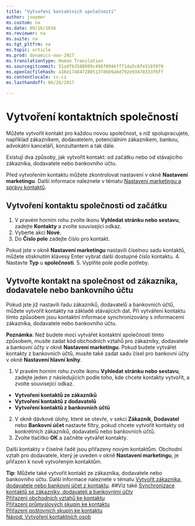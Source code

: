 ```yaml
---
title: "Vytvoření kontaktních společností"
author: jswymer
ms.custom: na
ms.date: 09/16/2016
ms.reviewer: na
ms.suite: na
ms.tgt_pltfrm: na
ms.topic: article
ms.prod: dynamics-nav-2017
ms.translationtype: Human Translation
ms.sourcegitcommit: 51adfb3588099c496f0946ff71da5c6fe518f070
ms.openlocfilehash: a16e1748472805137d6b9a6d792e93470333f6ff
ms.contentlocale: cs-cz
ms.lasthandoff: 06/26/2017

---
```

# <a name="create-contact-companies"></a>Vytvoření kontaktních společností
Můžete vytvořit kontakt pro každou novou společnost, s níž spolupracujete, například zákazníkem, dodavatelem, potenciálním zákazníkem, bankou, advokátní kanceláří, konzultantem a tak dále.

Existují dva způsoby, jak vytvořit kontakt: od začátku nebo od stávajícího zákazníka, dodavatele nebo bankovního účtu.

Před vytvořením kontaktu můžete zkontrolovat nastavení v okně **Nastavení marketingu**. Další informace naleznete v tématu [Nastavení marketingu a správy kontaktů](marketing-setup-marketing.md).

## <a name="create-a-company-contact-from-scratch"></a>Vytvoření kontaktu společnosti od začátku
1. V pravém horním rohu zvolte ikonu **Vyhledat stránku nebo sestavu**, zadejte **Kontakty** a zvolte související odkaz.
2. Vyberte akci **Nové**.
3. Do **Číslo pole** zadejte číslo pro kontakt.

  Pokud jste v okně **Nastavení marketingu** nastavili číselnou sadu kontaktů, můžete stisknutím klávesy Enter vybrat další dostupné číslo kontaktu.
4. Nastavte **Typ** u **společnosti**.
5. Vyplňte pole podle potřeby.

## <a name="create-a-company-contact-from-a-customer-vendor-or-bank-account"></a>Vytvořte kontakt na společnost od zákazníka, dodavatele nebo bankovního účtu
Pokud jste již nastavili řadu zákazníků, dodavatelů a bankovních účtů, můžete vytvořit kontakty na základě stávajících dat. Při vytváření kontaktu tímto způsobem jsou kontaktní informace synchronizovány s informacemi zákazníka, dodavatele nebo bankovního účtu.

**Poznámka**: Než budete moci vytvářet kontaktní společnosti tímto způsobem, musíte zadat kód obchodních vztahů pro zákazníky, dodavatele a bankovní účty v okně **Nastavení marketingu**. Pokud budete vytvářet kontakty z bankovních účtů, musíte také zadat sadu čísel pro bankovní účty v okně **Nastavení hlavní knihy**.

1. V pravém horním rohu zvolte ikonu **Vyhledat stránku nebo sestavu**, zadejte jeden z následujících podle toho, kde chcete kontakty vytvořit, a zvolte související odkaz.
  * **Vytvoření kontaktů ze zákazníků**
  * **Vytvoření kontaktů z dodavatelů**
  * **Vytvoření kontaktů z bankovních účtů**
2. V okně dávkové úlohy, které se otevře, v sekci **Zákazník**, **Dodavatel** nebo **Bankovní účet** nastavte filtry, pokud chcete vytvořit kontakty od konkrétních zákazníků, dodavatelů nebo bankovních účtů.
3. Zvolte tlačítko **OK** a začněte vytvářet kontakty.

  Další kontakty v číselné řadě jsou přiřazeny novým kontaktům. Obchodní vztah pro dodavatele, který je uveden v okně **Nastavení marketingu**, je přiřazen k nově vytvořeným kontaktům.

**Tip**: Můžete také vytvořit kontakt ze zákazníka, dodavatele nebo bankovního účtu. Další informace naleznete v tématu [Vytvořit zákazníka, dodavatele nebo bankovní účet z kontaktu](marketing-how-create-contacts-new-customers-vendors-bank-accounts.md).
##<a name="see-also"></a>Viz také
[Synchronizace kontaktů se zákazníky, dodavateli a bankovními účty](marketing-synchronize-contacts-customers-vendors-bank-accounts.md)  
[Přiřazení obchodních vztahů ke kontaktu](marketing-business-relations.md#assign-business-relations-to-a-contact)  
[Přiřazení průmyslových skupin ke kontaktu](marketing-industry-groups.md#assign-industry-groups-to-a-contact)  
[Přiřazení poštovních skupin ke kontaktu](marketing-mailing-groups.md#assign-mailing-groups-to-a-contact)  
[Návod: Vytvoření kontaktních osob](marketing-create-contact-persons.md)  


